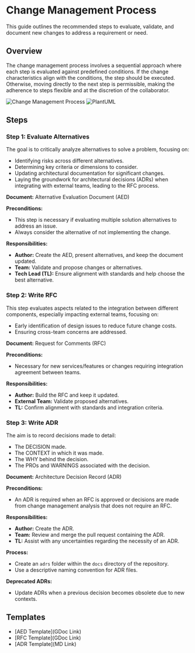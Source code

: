 # Change Management Process

This guide outlines the recommended steps to evaluate, validate, and document new changes to address a requirement or need.

## Overview

The change management process involves a sequential approach where each step is evaluated against predefined conditions. If the change characteristics align with the conditions, the step should be executed. Otherwise, moving directly to the next step is permissible, making the adherence to steps flexible and at the discretion of the collaborator.

![Change Management Process](../images/change_management.png)
![PlantUML](//www.plantuml.com/plantuml/png/SoWkIImgAStDuG8pkBYiNCiISqeJIr8L77DAKelo4aioorABhRcimeioWO91RivmjgDB4502g36_WCiXDIy5Q0e0)

## Steps

### Step 1: Evaluate Alternatives

The goal is to critically analyze alternatives to solve a problem, focusing on:

- Identifying risks across different alternatives.
- Determining key criteria or dimensions to consider.
- Updating architectural documentation for significant changes.
- Laying the groundwork for architectural decisions (ADRs) when integrating with external teams, leading to the RFC process.

**Document:** Alternative Evaluation Document (AED)

**Preconditions:**
- This step is necessary if evaluating multiple solution alternatives to address an issue.
- Always consider the alternative of not implementing the change.

**Responsibilities:**
- **Author:** Create the AED, present alternatives, and keep the document updated.
- **Team:** Validate and propose changes or alternatives.
- **Tech Lead (TL):** Ensure alignment with standards and help choose the best alternative.

### Step 2: Write RFC

This step evaluates aspects related to the integration between different components, especially impacting external teams, focusing on:

- Early identification of design issues to reduce future change costs.
- Ensuring cross-team concerns are addressed.

**Document:** Request for Comments (RFC)

**Preconditions:**
- Necessary for new services/features or changes requiring integration agreement between teams.

**Responsibilities:**
- **Author:** Build the RFC and keep it updated.
- **External Team:** Validate proposed alternatives.
- **TL:** Confirm alignment with standards and integration criteria.

### Step 3: Write ADR

The aim is to record decisions made to detail:

- The DECISION made.
- The CONTEXT in which it was made.
- The WHY behind the decision.
- The PROs and WARNINGS associated with the decision.

**Document:** Architecture Decision Record (ADR)

**Preconditions:**
- An ADR is required when an RFC is approved or decisions are made from change management analysis that does not require an RFC.

**Responsibilities:**
- **Author:** Create the ADR.
- **Team:** Review and merge the pull request containing the ADR.
- **TL:** Assist with any uncertainties regarding the necessity of an ADR.

**Process:**
- Create an `adrs` folder within the `docs` directory of the repository.
- Use a descriptive naming convention for ADR files.

**Deprecated ADRs:**
- Update ADRs when a previous decision becomes obsolete due to new contexts.

## Templates

- [AED Template](GDoc Link)
- [RFC Template](GDoc Link)
- [ADR Template](MD Link)
